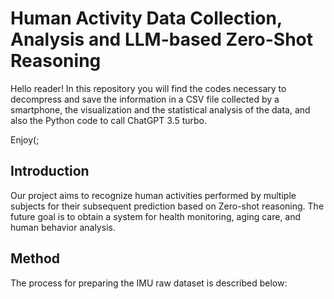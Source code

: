 # Human Activity Data Collection, Analysis and LLM-based Zero-Shot Reasoning
Hello reader! In this repository you will find the codes necessary to decompress and save the information in a CSV file collected by a smartphone, the visualization and the statistical analysis of the data, and also the Python code to call ChatGPT 3.5 turbo.

Enjoy(;

## Introduction
Our project aims to recognize human activities performed by multiple subjects for their subsequent prediction based on Zero-shot reasoning. The future goal is to obtain a system for health monitoring, aging care, and human behavior analysis.

## Method
The process for preparing the IMU raw dataset is described below:
